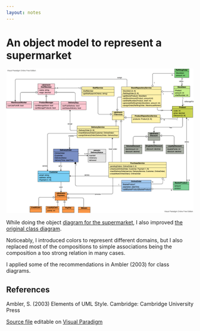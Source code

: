 ```yaml
---
layout: notes
---
```

# An object model to represent a supermarket

![UML of an oline supermarket](supermarket-2.vpd.png "UML of an oline supermarket")

While doing the object [diagram for the supermarket](supermarket-object), I also improved [the original class diagram](supermarket).

Noticeably, I introduced colors to represent different domains, but I also replaced most of the compositions to simple associations being the composition a too strong relation in many cases.

I applied some of the recommendations in Ambler (2003) for class diagrams.


## References

Ambler, S. (2003) Elements of UML Style. Cambridge: Cambridge University Press

[Source file](supermarket-2.vpd) editable on [Visual Paradigm](https://online.visual-paradigm.com)
